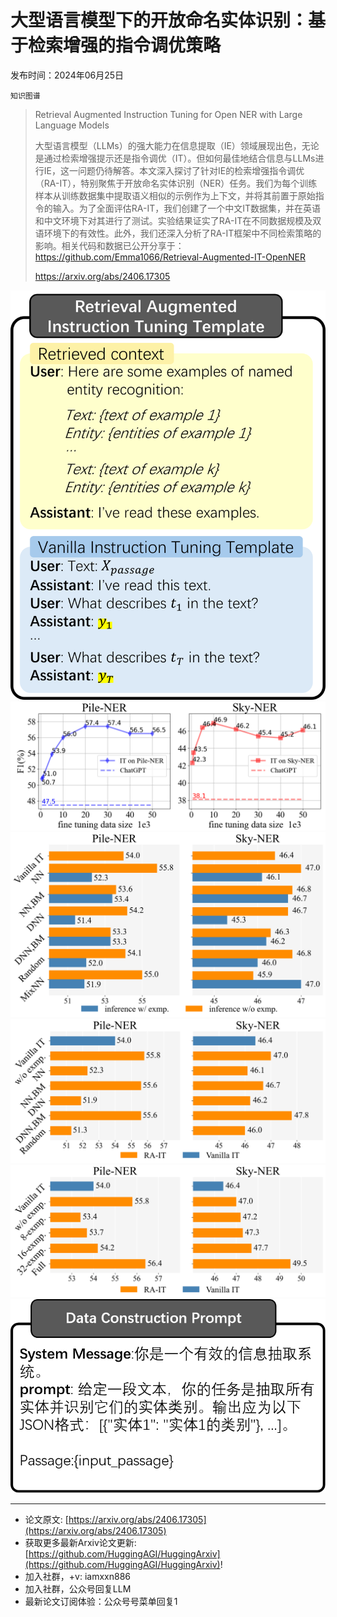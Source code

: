 # 大型语言模型下的开放命名实体识别：基于检索增强的指令调优策略
发布时间：2024年06月25日

`知识图谱`
> Retrieval Augmented Instruction Tuning for Open NER with Large Language Models
>
> 大型语言模型（LLMs）的强大能力在信息提取（IE）领域展现出色，无论是通过检索增强提示还是指令调优（IT）。但如何最佳地结合信息与LLMs进行IE，这一问题仍待解答。本文深入探讨了针对IE的检索增强指令调优（RA-IT），特别聚焦于开放命名实体识别（NER）任务。我们为每个训练样本从训练数据集中提取语义相似的示例作为上下文，并将其前置于原始指令的输入。为了全面评估RA-IT，我们创建了一个中文IT数据集，并在英语和中文环境下对其进行了测试。实验结果证实了RA-IT在不同数据规模及双语环境下的有效性。此外，我们还深入分析了RA-IT框架中不同检索策略的影响。相关代码和数据已公开分享于：https://github.com/Emma1066/Retrieval-Augmented-IT-OpenNER
>
> https://arxiv.org/abs/2406.17305

![](https://raw.githubusercontent.com/HuggingAGI/HuggingArxiv/main/paper_images/2406.17305/method_0616.png)
![](https://raw.githubusercontent.com/HuggingAGI/HuggingArxiv/main/paper_images/2406.17305/x1.png)
![](https://raw.githubusercontent.com/HuggingAGI/HuggingArxiv/main/paper_images/2406.17305/x2.png)
![](https://raw.githubusercontent.com/HuggingAGI/HuggingArxiv/main/paper_images/2406.17305/x3.png)
![](https://raw.githubusercontent.com/HuggingAGI/HuggingArxiv/main/paper_images/2406.17305/x4.png)
![](https://raw.githubusercontent.com/HuggingAGI/HuggingArxiv/main/paper_images/2406.17305/zh_data_construction_prompt.png)

<hr />

- 论文原文: [https://arxiv.org/abs/2406.17305](https://arxiv.org/abs/2406.17305)
- 获取更多最新Arxiv论文更新: [https://github.com/HuggingAGI/HuggingArxiv](https://github.com/HuggingAGI/HuggingArxiv)!
- 加入社群，+v: iamxxn886
- 加入社群，公众号回复LLM
- 最新论文订阅体验：公众号号菜单回复1